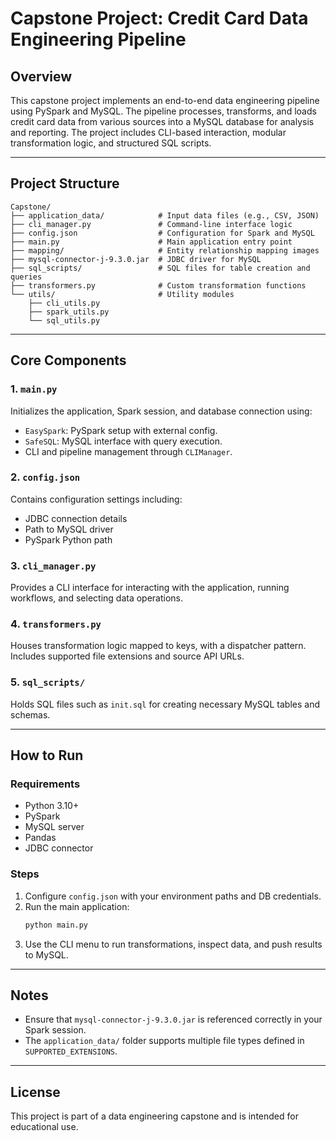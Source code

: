 # Capstone Project: Credit Card Data Engineering Pipeline

## Overview

This capstone project implements an end-to-end data engineering pipeline using PySpark and MySQL. The pipeline processes, transforms, and loads credit card data from various sources into a MySQL database for analysis and reporting. The project includes CLI-based interaction, modular transformation logic, and structured SQL scripts.

---

## Project Structure

```
Capstone/
├── application_data/            # Input data files (e.g., CSV, JSON)
├── cli_manager.py               # Command-line interface logic
├── config.json                  # Configuration for Spark and MySQL
├── main.py                      # Main application entry point
├── mapping/                     # Entity relationship mapping images
├── mysql-connector-j-9.3.0.jar  # JDBC driver for MySQL
├── sql_scripts/                 # SQL files for table creation and queries
├── transformers.py              # Custom transformation functions
└── utils/                       # Utility modules
    ├── cli_utils.py
    ├── spark_utils.py
    └── sql_utils.py
```

---

## Core Components

### 1. `main.py`

Initializes the application, Spark session, and database connection using:

- `EasySpark`: PySpark setup with external config.
- `SafeSQL`: MySQL interface with query execution.
- CLI and pipeline management through `CLIManager`.

### 2. `config.json`

Contains configuration settings including:

- JDBC connection details
- Path to MySQL driver
- PySpark Python path

### 3. `cli_manager.py`

Provides a CLI interface for interacting with the application, running workflows, and selecting data operations.

### 4. `transformers.py`

Houses transformation logic mapped to keys, with a dispatcher pattern. Includes supported file extensions and source API URLs.

### 5. `sql_scripts/`

Holds SQL files such as `init.sql` for creating necessary MySQL tables and schemas.

---

## How to Run

### Requirements

- Python 3.10+
- PySpark
- MySQL server
- Pandas
- JDBC connector

### Steps

1. Configure `config.json` with your environment paths and DB credentials.
2. Run the main application:
   ```bash
   python main.py
   ```
3. Use the CLI menu to run transformations, inspect data, and push results to MySQL.

---

## Notes

- Ensure that `mysql-connector-j-9.3.0.jar` is referenced correctly in your Spark session.
- The `application_data/` folder supports multiple file types defined in `SUPPORTED_EXTENSIONS`.

---

## License

This project is part of a data engineering capstone and is intended for educational use.
